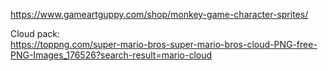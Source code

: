 https://www.gameartguppy.com/shop/monkey-game-character-sprites/

Cloud pack:  
https://toppng.com/super-mario-bros-super-mario-bros-cloud-PNG-free-PNG-Images_176526?search-result=mario-cloud
